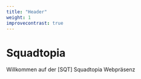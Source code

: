 ```yaml
---
title: "Header"
weight: 1
improvecontrast: true
---
```


# Squadtopia

Willkommen auf der [SQT] Squadtopia Webpräsenz
